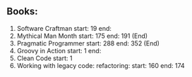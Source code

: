 ## Books:
1. Software Craftman start: 19 end: 
1. Mythical Man Month start: 175 end: 191 (End)
1. Pragmatic Programmer start: 288 end: 352 (End)
1. Groovy in Action start: 1 end:
1. Clean Code start: 1
1. Working with legacy code: refactoring: start: 160 end: 174
